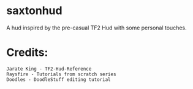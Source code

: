 # saxtonhud
A hud inspired by the pre-casual TF2 Hud with some personal touches. 


# Credits:  
```
Jarate King - TF2-Hud-Reference
Raysfire - Tutorials from scratch series
Doodles - DoodleStuff editing tutorial
```
